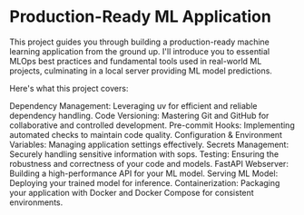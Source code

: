 # Production-Ready ML Application
This project guides you through building a production-ready machine learning application from the ground up. I'll introduce you to essential MLOps best practices and fundamental tools used in real-world ML projects, culminating in a local server providing ML model predictions.

Here's what this project covers:

Dependency Management: Leveraging uv for efficient and reliable dependency handling.
Code Versioning: Mastering Git and GitHub for collaborative and controlled development.
Pre-commit Hooks: Implementing automated checks to maintain code quality.
Configuration & Environment Variables: Managing application settings effectively.
Secrets Management: Securely handling sensitive information with sops.
Testing: Ensuring the robustness and correctness of your code and models.
FastAPI Webserver: Building a high-performance API for your ML model.
Serving ML Model: Deploying your trained model for inference.
Containerization: Packaging your application with Docker and Docker Compose for consistent environments.

